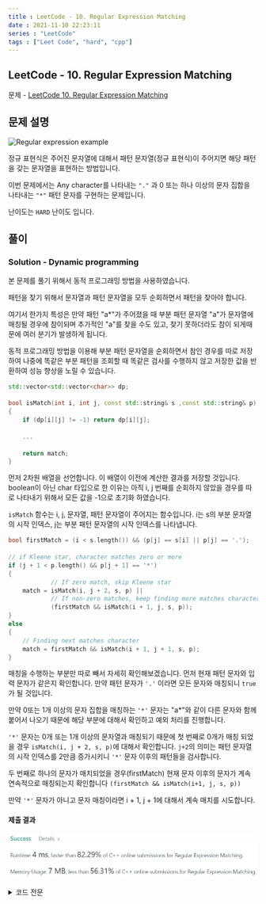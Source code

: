 ```yaml
---
title : LeetCode - 10. Regular Expression Matching
date : 2021-11-10 22:23:11
series : "LeetCode"
tags : ["Leet Code", "hard", "cpp"]
---
```


## LeetCode - 10. Regular Expression Matching
문제 - [LeetCode 10. Regular Expression Matching](https://leetcode.com/problems/regular-expression-matching/)

## 문제 설명
![Regular expression example](https://resources.jetbrains.com/help/img/idea/2021.2/rm_tips_check_reg_exp.png)

정규 표현식은 주어진 문자열에 대해서 패턴 문자열(정규 표현식)이 주어지면 해당 패턴을 갖는 문자열을 표현하는 방법입니다.

이번 문제에서는 Any character를 나타내는 `"."` 과 0 또는 하나 이상의 문자 집합을 나타내는 `"*"` 패턴 문자를 구현하는 문제입니다.

난이도는 `HARD` 난이도 입니다.

## 풀이
### Solution - Dynamic programming
본 문제를 풀기 위해서 동적 프로그래밍 방법을 사용하였습니다.

패턴을 찾기 위해서 문자열과 패턴 문자열을 모두 순회하면서 패턴을 찾아야 합니다.

여기서 한가지 특성은 만약 패턴 "a*"가 주어졌을 때 부분 패턴 문자열 "a"가 문자열에 매칭될 경우에 참이되며 추가적인 "a"를 찾을 수도 있고, 찾기 못하더라도 참이 되게때문에 여러 분기가 발생하게 됩니다.

동적 프로그래밍 방법을 이용해 부분 패턴 문자열을 순회하면서 참인 경우를 따로 저장하여 나중에 똑같은 부분 패턴을 조회할 때 똑같은 검사를 수행하지 않고 저장한 값을 반환하여 성능 향상을 노릴 수 있습니다.

```cpp
std::vector<std::vector<char>> dp;

bool isMatch(int i, int j, const std::string& s ,const std::string& p)
{
    if (dp[i][j] != -1) return dp[i][j];

    ...

    return match;
}
```

먼저 2차원 배열을 선언합니다. 이 배열이 이전에 계산한 결과를 저장할 것입니다. boolean이 아닌 char 타입으로 한 이유는 아직 i, j 번째를 순회하지 않았을 경우를 따로 나타내기 위해서 모든 값을 -1으로 초기화 하였습니다.

`isMatch` 함수는 i, j, 문자열, 패턴 문자열이 주어지는 함수입니다. i는 s의 부분 문자열의 시작 인덱스, j는 부분 패턴 문자열의 시작 인덱스를 나타냅니다.

```cpp
bool firstMatch = (i < s.length()) && (p[j] == s[i] || p[j] == '.');

// if Kleene star, character matches zero or more
if (j + 1 < p.length() && p[j + 1] == '*')
{
            // If zero match, skip Kleene star
    match = isMatch(i, j + 2, s, p) || 
            // If non-zero matches, keep finding more matches character
            (firstMatch && isMatch(i + 1, j, s, p));
}
else
{
    // Finding next matches character
    match = firstMatch && isMatch(i + 1, j + 1, s, p);
}
```

매칭을 수행하는 부분만 따로 빼서 자세히 확인해보겠습니다. 먼저 현재 패턴 문자와 입력 문자가 같은지 확인합니다. 만약 패턴 문자가 `'.'` 이라면 모든 문자와 매칭되니 `true`가 될 것입니다.

만약 0또는 1개 이상의 문자 집합을 매칭하는 `'*'` 문자는 "a*"와 같이 다른 문자와 함께 붙어서 나오기 때문에 해당 부분에 대해서 확인하고 예외 처리를 진행합니다.

`'*'` 문자는 0개 또는 1개 이상의 문자열과 매칭되기 때문에 첫 번째로 0개가 매칭 되었을 경우 `isMatch(i, j + 2, s, p)`에 대해서 확인합니다. `j+2`의 의미는 패턴 문자열의 시작 인덱스를 2만큼 증가시키니 `'*'` 문자 이후의 패턴들을 검사합니다.

두 번째로 하나의 문자가 매치되었을 경우(firstMatch) 현재 문자 이후의 문자가 계속 연속적으로 매칭되는지 확인합니다 `(firstMatch && isMatch(i+1, j, s, p))`

만약 `'*'` 문자가 아니고 문자 매칭이라면 i + 1, j + 1에 대해서 계속 매치를 시도합니다.

#### 제출 결과
![Solution 1 result](./images/10/result.webp)

<details>
<summary>코드 전문</summary>
    
```cpp
#include <string>
#include <vector>

class Solution 
{
public:
    bool isMatch(std::string s, std::string p) 
    {
        std::vector<std::vector<char>> tmp(s.size() + 1, std::vector<char>(p.size() + 1, -1));
        dp.swap(tmp);

        return isMatch(0, 0, s, p);
    }

private:
    std::vector<std::vector<char>> dp;

    bool isMatch(int i, int j, const std::string& s ,const std::string& p)
    {
        if (dp[i][j] != -1) return dp[i][j];

        char match = -1;

        // If no more patterns
        if (j == p.length())
        {
            // True when no more string, If string does not empty, False
            match = (i == s.length());
        }
        else 
        {
            bool firstMatch = (i < s.length()) && (p[j] == s[i] || p[j] == '.');

            // if Kleene star, character matches zero or more
            if (j + 1 < p.length() && p[j + 1] == '*')
            {
                        // If zero match, skip Kleene star
                match = isMatch(i, j + 2, s, p) || 
                        // If non-zero matches, keep finding more matches character
                        (firstMatch && isMatch(i + 1, j, s, p));
            }
            // 
            else
            {
                // Finding next matches character
                match = firstMatch && isMatch(i + 1, j + 1, s, p);
            }
        }

        dp[i][j] = match;

        return match;
    }
};
```

</details>
